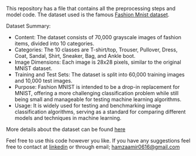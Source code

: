This repository has a file that contains all the preprocessing steps and model code.
The dataset used is the famous [Fashion Mnist dataset](https://www.tensorflow.org/datasets/catalog/fashion_mnist). 

Dataset Summary:

  * Content: The dataset consists of 70,000 grayscale images of fashion items, divided into 10 categories.
  * Categories: The 10 classes are T-shirt/top, Trouser, Pullover, Dress, Coat, Sandal, Shirt, Sneaker, Bag, and Ankle boot.
  * Image Dimensions: Each image is 28x28 pixels, similar to the original MNIST dataset.
  * Training and Test Sets: The dataset is split into 60,000 training images and 10,000 test images.
  * Purpose: Fashion MNIST is intended to be a drop-in replacement for MNIST, offering a more challenging classification problem while still being small and manageable for testing machine learning algorithms.
  * Usage: It is widely used for testing and benchmarking image classification algorithms, serving as a standard for comparing different models and techniques in machine learning.

More details about the dataset can be found [here](https://www.tensorflow.org/datasets/catalog/fashion_mnist)

Feel free to use this code however you like. If you have any suggestions feel free to contact at [linkedin](https://www.linkedin.com/in/hamza-amir-0616m) or through email; hamzaamir0616@gmail.com
